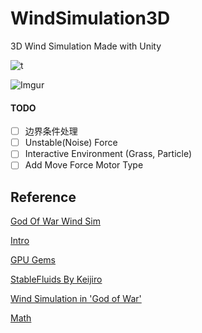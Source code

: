 # WindSimulation3D

3D Wind Simulation Made with Unity

![t](https://i.imgur.com/0QtgCm4m.gif)

![Imgur](https://i.imgur.com/iVrayFB.png)

#### TODO

- [ ] 边界条件处理 
- [ ] Unstable(Noise) Force
- [ ] Interactive Environment (Grass, Particle)
- [ ] Add Move Force Motor Type

## Reference

[God Of War Wind Sim](https://www.bilibili.com/video/av60091567)

[Intro](https://www.youtube.com/watch?v=qsYE1wMEMPA&t=2s)

[GPU Gems](https://developer.nvidia.com/gpugems/gpugems/part-vi-beyond-triangles/chapter-38-fast-fluid-dynamics-simulation-gpu)

[StableFluids By Keijiro](https://github.com/Yogioo/StableFluids)

[ Wind Simulation in 'God of War'](https://www.gdcvault.com/play/1026404/Wind-Simulation-in-God-of)

[Math](https://www.bilibili.com/video/BV1kX4y1u7GJ)

